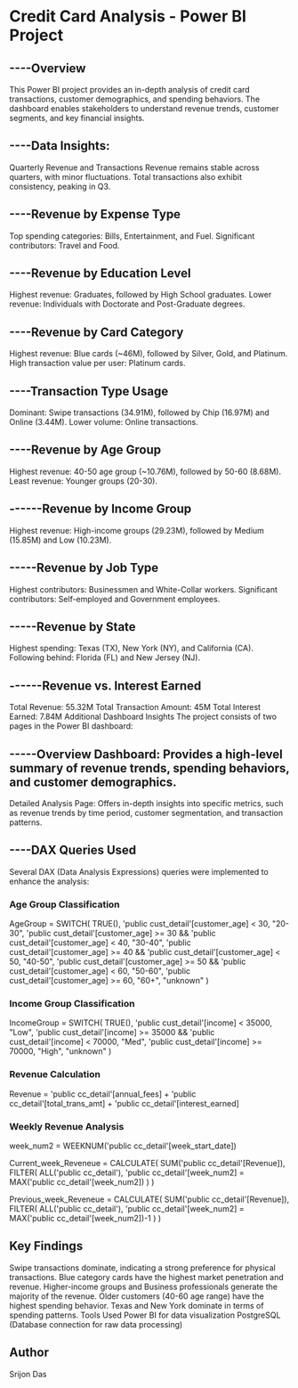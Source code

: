 # Credit Card Analysis - Power BI Project 

## ----Overview
This Power BI project provides an in-depth analysis of credit card transactions, customer demographics, and spending behaviors. The dashboard enables stakeholders to understand revenue trends, customer segments, and key financial insights.

## ----Data Insights:
Quarterly Revenue and Transactions 
Revenue remains stable across quarters, with minor fluctuations.
Total transactions also exhibit consistency, peaking in Q3.

## ----Revenue by Expense Type 
Top spending categories: Bills, Entertainment, and Fuel.
Significant contributors: Travel and Food.

## ----Revenue by Education Level 
Highest revenue: Graduates, followed by High School graduates.
Lower revenue: Individuals with Doctorate and Post-Graduate degrees.

## ----Revenue by Card Category 
Highest revenue: Blue cards (~46M), followed by Silver, Gold, and Platinum.
High transaction value per user: Platinum cards.

## ----Transaction Type Usage 
Dominant: Swipe transactions (34.91M), followed by Chip (16.97M) and Online (3.44M).
Lower volume: Online transactions.

## ----Revenue by Age Group 
Highest revenue: 40-50 age group (~10.76M), followed by 50-60 (8.68M).
Least revenue: Younger groups (20-30).

## ------Revenue by Income Group 
Highest revenue: High-income groups (29.23M), followed by Medium (15.85M) and Low (10.23M).

## -----Revenue by Job Type 
Highest contributors: Businessmen and White-Collar workers.
Significant contributors: Self-employed and Government employees.

## -----Revenue by State 
Highest spending: Texas (TX), New York (NY), and California (CA).
Following behind: Florida (FL) and New Jersey (NJ).

## ------Revenue vs. Interest Earned 
Total Revenue: 55.32M
Total Transaction Amount: 45M
Total Interest Earned: 7.84M
Additional Dashboard Insights
The project consists of two pages in the Power BI dashboard:

## -----Overview Dashboard: Provides a high-level summary of revenue trends, spending behaviors, and customer demographics.
Detailed Analysis Page: Offers in-depth insights into specific metrics, such as revenue trends by time period, customer segmentation, and transaction patterns.



## ----DAX Queries Used
Several DAX (Data Analysis Expressions) queries were implemented to enhance the analysis:

### Age Group Classification
AgeGroup = SWITCH( TRUE(), 
    'public cust_detail'[customer_age] < 30, "20-30", 
    'public cust_detail'[customer_age] >= 30 && 'public cust_detail'[customer_age] < 40, "30-40", 
    'public cust_detail'[customer_age] >= 40 && 'public cust_detail'[customer_age] < 50, "40-50", 
    'public cust_detail'[customer_age] >= 50 && 'public cust_detail'[customer_age] < 60, "50-60", 
    'public cust_detail'[customer_age] >= 60, "60+", 
    "unknown" )

    
### Income Group Classification
IncomeGroup = SWITCH( TRUE(), 
    'public cust_detail'[income] < 35000, "Low", 
    'public cust_detail'[income] >= 35000 && 'public cust_detail'[income] < 70000, "Med", 
    'public cust_detail'[income] >= 70000, "High", 
    "unknown" )

    
### Revenue Calculation
Revenue = 'public cc_detail'[annual_fees] + 
          'public cc_detail'[total_trans_amt] + 
          'public cc_detail'[interest_earned]

          
### Weekly Revenue Analysis
week_num2 = WEEKNUM('public cc_detail'[week_start_date])

Current_week_Reveneue = CALCULATE( 
    SUM('public cc_detail'[Revenue]), 
    FILTER( ALL('public cc_detail'), 
        'public cc_detail'[week_num2] = MAX('public cc_detail'[week_num2]) 
    )
)

Previous_week_Reveneue = CALCULATE( 
    SUM('public cc_detail'[Revenue]), 
    FILTER( ALL('public cc_detail'), 
        'public cc_detail'[week_num2] = MAX('public cc_detail'[week_num2])-1 
    )
)


## Key Findings 
Swipe transactions dominate, indicating a strong preference for physical transactions.
Blue category cards have the highest market penetration and revenue.
Higher-income groups and Business professionals generate the majority of the revenue.
Older customers (40-60 age range) have the highest spending behavior.
Texas and New York dominate in terms of spending patterns.
Tools Used 
Power BI for data visualization
PostgreSQL (Database connection for raw data processing)





## Author
Srijon Das
